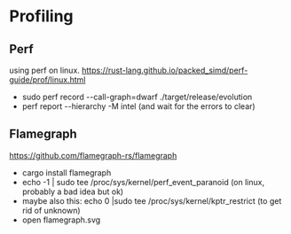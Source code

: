 # Profiling

## Perf

using perf on linux. https://rust-lang.github.io/packed_simd/perf-guide/prof/linux.html

- sudo perf record --call-graph=dwarf ./target/release/evolution
- perf report --hierarchy -M intel (and wait for the errors to clear)

## Flamegraph

https://github.com/flamegraph-rs/flamegraph

- cargo install flamegraph
- echo -1 | sudo tee /proc/sys/kernel/perf_event_paranoid (on linux, probably a bad idea but ok)
- maybe also this: echo 0 |sudo tee /proc/sys/kernel/kptr_restrict (to get rid of unknown)
- open flamegraph.svg